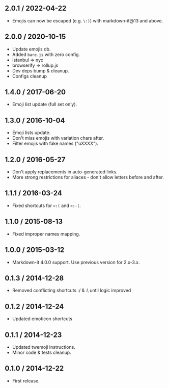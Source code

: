 2.0.1 / 2022-04-22
------------------

- Emojis can now be escaped (e.g. `\:)`) with markdown-it@13 and above.


2.0.0 / 2020-10-15
------------------

- Update emojis db.
- Added `bare.js` with zero config.
- istanbul => nyc
- browserify => rollup.js
- Dev deps bump & cleanup.
- Configs cleanup


1.4.0 / 2017-06-20
------------------

- Emoji list update (full set only).


1.3.0 / 2016-10-04
------------------

- Emoji lists update.
- Don't miss emojis with variation chars after.
- Filter emojis with fake names ("uXXXX").


1.2.0 / 2016-05-27
------------------

- Don't apply replacements in auto-generated links.
- More strong restrictions for aliaces - don't allow letters before and after.


1.1.1 / 2016-03-24
------------------

- Fixed shortcuts for `>:(` and `>:-(`.


1.1.0 / 2015-08-13
------------------

- Fixed improper names mapping.


1.0.0 / 2015-03-12
------------------

- Markdown-it 4.0.0 support. Use previous version for 2.x-3.x.


0.1.3 / 2014-12-28
------------------

- Removed conflicting shortcuts :/ & :\ until logic improved


0.1.2 / 2014-12-24
------------------

- Updated emoticon shortcuts


0.1.1 / 2014-12-23
------------------

- Updated twemoji instructions.
- Minor code & tests cleanup.


0.1.0 / 2014-12-22
------------------

- First release.
